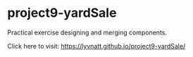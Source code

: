 # project9-yardSale
Practical exercise designing and merging components.

Click here to visit: https://lyvnatt.github.io/project9-yardSale/

